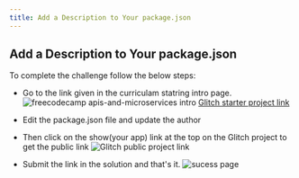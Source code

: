 ```yaml
---
title: Add a Description to Your package.json
---
```

## Add a Description to Your package.json
To complete the challenge follow the below steps:
* Go to the link given in the curriculam statring intro page.
![freecodecamp apis-and-microservices intro](https://user-images.githubusercontent.com/15084301/45616545-65732480-ba8d-11e8-9893-412ff6c68be5.png)
[Glitch starter project link](https://glitch.com/#!/import/github/freeCodeCamp/boilerplate-npm)

* Edit the package.json file and update the author
* Then click on the show(your app) link at the top on the Glitch project to get the public link
![Glitch public project link](https://user-images.githubusercontent.com/15084301/45616579-8176c600-ba8d-11e8-8a46-4ac930578e74.png)
* Submit the link in the solution and that's it.
![sucess page](https://user-images.githubusercontent.com/15084301/45616757-019d2b80-ba8e-11e8-8b5b-98dc6d02c235.png)
